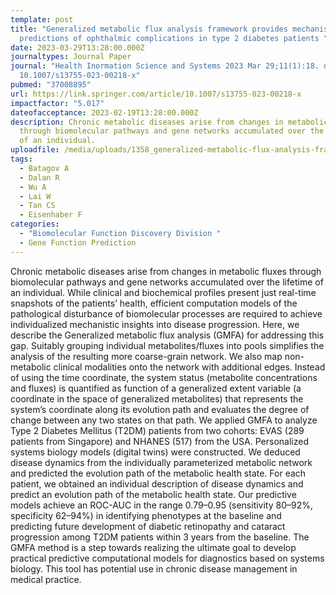 ```yaml
---
template: post
title: "Generalized metabolic flux analysis framework provides mechanism-based
  predictions of ophthalmic complications in type 2 diabetes patients "
date: 2023-03-29T13:28:00.000Z
journaltypes: Journal Paper
journal: "Health Inormation Science and Systems 2023 Mar 29;11(1):18. doi:
  10.1007/s13755-023-00218-x"
pubmed: "37008895"
url: https://link.springer.com/article/10.1007/s13755-023-00218-x
impactfactor: "5.017"
dateofacceptance: 2023-02-19T13:28:00.000Z
description: Chronic metabolic diseases arise from changes in metabolic fluxes
  through biomolecular pathways and gene networks accumulated over the lifetime
  of an individual.
uploadfile: /media/uploads/1358_generalized-metabolic-flux-analysis-framework.pdf
tags:
  - Batagov A
  - Dalan R
  - Wu A
  - Lai W
  - Tan CS
  - Eisenhaber F
categories:
  - "Biomolecular Function Discovery Division "
  - Gene Function Prediction
---
```

<!--StartFragment-->

Chronic metabolic diseases arise from changes in metabolic fluxes through biomolecular pathways and gene networks accumulated over the lifetime of an individual. While clinical and biochemical profiles present just real-time snapshots of the patients’ health, efficient computation models of the pathological disturbance of biomolecular processes are required to achieve individualized mechanistic insights into disease progression. Here, we describe the Generalized metabolic flux analysis (GMFA) for addressing this gap. Suitably grouping individual metabolites/fluxes into pools simplifies the analysis of the resulting more coarse-grain network. We also map non-metabolic clinical modalities onto the network with additional edges. Instead of using the time coordinate, the system status (metabolite concentrations and fluxes) is quantified as function of a generalized extent variable (a coordinate in the space of generalized metabolites) that represents the system’s coordinate along its evolution path and evaluates the degree of change between any two states on that path. We applied GMFA to analyze Type 2 Diabetes Mellitus (T2DM) patients from two cohorts: EVAS (289 patients from Singapore) and NHANES (517) from the USA. Personalized systems biology models (digital twins) were constructed. We deduced disease dynamics from the individually parameterized metabolic network and predicted the evolution path of the metabolic health state. For each patient, we obtained an individual description of disease dynamics and predict an evolution path of the metabolic health state. Our predictive models achieve an ROC-AUC in the range 0.79–0.95 (sensitivity 80–92%, specificity 62–94%) in identifying phenotypes at the baseline and predicting future development of diabetic retinopathy and cataract progression among T2DM patients within 3 years from the baseline. The GMFA method is a step towards realizing the ultimate goal to develop practical predictive computational models for diagnostics based on systems biology. This tool has potential use in chronic disease management in medical practice.

<!--EndFragment-->